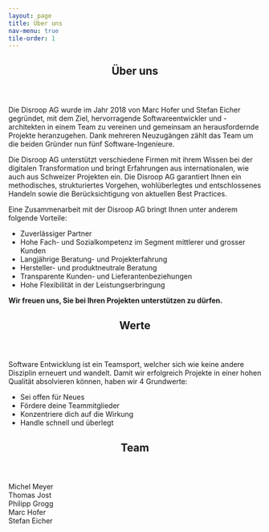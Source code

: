 ```yaml
---
layout: page
title: Über uns
nav-menu: true
tile-order: 1
---
```


<!-- Main -->
<div id="main" class="alt">

<!-- One -->
<section id="one">
	<div class="inner">
		<header class="major">
			<h1>Über uns</h1>
		</header>
<p>
Die Disroop AG wurde im Jahr 2018 von Marc Hofer und Stefan Eicher gegründet, mit dem Ziel, 
hervorragende Softwareentwickler und -architekten in einem Team zu vereinen und gemeinsam an herausfordernde Projekte heranzugehen. 
Dank mehreren Neuzugängen zählt das Team um die beiden Gründer nun fünf Software-Ingenieure.
<p>
</p>
Die Disroop AG unterstützt verschiedene Firmen mit ihrem Wissen bei der digitalen Transformation und bringt Erfahrungen aus internationalen, 
wie auch aus Schweizer Projekten ein. Die Disroop AG garantiert Ihnen ein methodisches, strukturiertes Vorgehen, wohlüberlegtes und entschlossenes 
Handeln sowie die Berücksichtigung von aktuellen Best Practices.
<p>
</p> 					
Eine Zusammenarbeit mit der Disroop AG bringt Ihnen unter anderem folgende Vorteile:
<p>
</p> 					
<ul>
  <li>Zuverlässiger Partner</li>
  <li>Hohe Fach- und Sozialkompetenz im Segment mittlerer und grosser Kunden</li>
  <li>Langjährige Beratung- und Projekterfahrung</li>
  <li>Hersteller- und produktneutrale Beratung</li>
  <li>Transparente Kunden- und Lieferantenbeziehungen</li>
  <li>Hohe Flexibilität in der Leistungserbringung</li>
</ul>
<p>
</p>
<b>
Wir freuen uns, Sie bei Ihren Projekten unterstützen zu dürfen.
</b> 					
</p>

</div>
</section>
<section id="two">
	<div class="inner">
		<header class="major">
			<h1>Werte</h1>
		</header>
<p>
Software Entwicklung ist ein Teamsport, welcher sich wie keine andere Disziplin erneuert und wandelt. 
Damit wir erfolgreich Projekte in einer hohen Qualität absolvieren können, haben wir 4 Grundwerte:</p> 					
<ul>
  <li>Sei offen für Neues</li>
  <li>Fördere deine Teammitglieder</li>
  <li>Konzentriere dich auf die Wirkung</li>
  <li>Handle schnell und überlegt</li>
</ul>
<p>
</p> 

</div>
</section>

<section id="two">
	<div class="inner">
		<header class="major">
			<h1>Team</h1>
		</header>
<div class="box alt">
	<div class="row 50% uniform">
		<div class="4u"><span class="image fit"><img src="{% link assets/images/pic08.jpg %}" alt="" /></span>Michel Meyer</div>
		<div class="4u"><span class="image fit"><img src="{% link assets/images/pic09.jpg %}" alt="" /></span>Thomas Jost</div>
		<div class="4u$"><span class="image fit"><img src="{% link assets/images/pic10.jpg %}" alt="" /></span>Philipp Grogg</div>
		<!-- Break -->
		<div class="4u"><span class="image fit"><img src="{% link assets/images/pic10.jpg %}" alt="" /></span>Marc Hofer</div>
		<div class="4u"><span class="image fit"><img src="{% link assets/images/pic08.jpg %}" alt="" /></span>Stefan Eicher</div>
	</div>
</div>
<p>
</p> 

</div>
</section>




</div>


